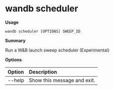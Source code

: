 # wandb scheduler

**Usage**

`wandb scheduler [OPTIONS] SWEEP_ID`

**Summary**

Run a W&B launch sweep scheduler (Experimental)

**Options**

| **Option** | **Description** |
| :--- | :--- |
| --help | Show this message and exit. |

